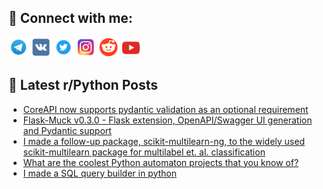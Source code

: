 ## 🔎 Connect with me:
[<img src="https://github.com/bullbesh/bullbesh/blob/main/images/Telegram.png" width="32" height="32" />](https://t.me/bullbesh)
[<img src="https://github.com/bullbesh/bullbesh/blob/main/images/VK.png" width="32" height="32" />](https://vk.com/bullbesh)
[<img src="https://github.com/bullbesh/bullbesh/blob/main/images/Twitter.png" width="32" height="32" />](https://twitter.com/bullbesh1)
[<img src="https://github.com/bullbesh/bullbesh/blob/main/images/Instagram.png" width="32" height="32" />](https://www.instagram.com/bullbesh)
[<img src="https://github.com/bullbesh/bullbesh/blob/main/images/Reddit.png" width="32" height="32" />](https://www.reddit.com/user/bullbesh)
[<img src="https://github.com/bullbesh/bullbesh/blob/main/images/YouTube.png" width="32" height="32" />](https://www.youtube.com/channel/UCtfjRs6uzgq5mfm8S06WTcg)

## 📕 Latest r/Python Posts
<!-- BLOG-POST-LIST:START -->
- [CoreAPI now supports pydantic validation as an optional requirement](https://www.reddit.com/r/Python/comments/1adb20a/coreapi_now_supports_pydantic_validation_as_an/)
- [Flask-Muck v0.3.0 - Flask extension, OpenAPI/Swagger UI generation and Pydantic support](https://www.reddit.com/r/Python/comments/1ad7z6c/flaskmuck_v030_flask_extension_openapiswagger_ui/)
- [I made a follow-up package, scikit-multilearn-ng, to the widely used scikit-multilearn package for multilabel et. al. classification](https://www.reddit.com/r/Python/comments/1ad4qnx/i_made_a_followup_package_scikitmultilearnng_to/)
- [What are the coolest Python automaton projects that you know of?](https://www.reddit.com/r/Python/comments/1ad1stw/what_are_the_coolest_python_automaton_projects/)
- [I made a SQL query builder in python](https://www.reddit.com/r/Python/comments/1acqoi0/i_made_a_sql_query_builder_in_python/)
<!-- BLOG-POST-LIST:END -->

